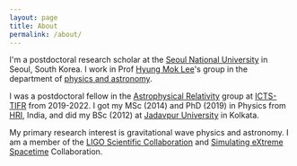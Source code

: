 ```yaml
---
layout: page
title: About
permalink: /about/
---
```


I'm a postdoctoral research scholar at the [Seoul National
University](https://en.snu.ac.kr) in Seoul, South Korea. I work in Prof [Hyung
Mok Lee](http://astro.snu.ac.kr/~hmlee/)'s group in the department of [physics
and astronomy](https://physics.snu.ac.kr/en).

I was a postdoctoral fellow in the [Astrophysical
Relativity](https://www.icts.res.in/research/astrorel) group at
[ICTS-TIFR](https://www.icts.res.in/) from 2019-2022. I got my MSc (2014) and PhD (2019) in
Physics from [HRI](https://www.hri.res.in/), India, and did my BSc (2012) at
[Jadavpur University](https://jadavpuruniversity.in/) in Kolkata.

My primary research interest is gravitational wave physics and astronomy. I am
a member of the [LIGO Scientific Collaboration](https://www.ligo.org/) and
[Simulating eXtreme Spacetime](https://www.black-holes.org/) Collaboration.
